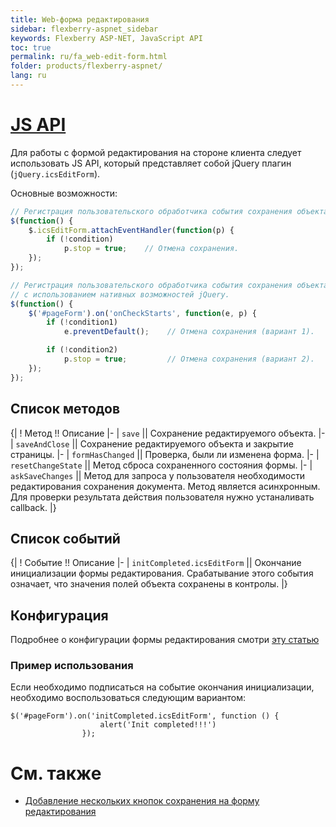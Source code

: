 ```yaml
---
title: Web-форма редактирования
sidebar: flexberry-aspnet_sidebar
keywords: Flexberry ASP-NET, JavaScript API
toc: true
permalink: ru/fa_web-edit-form.html
folder: products/flexberry-aspnet/
lang: ru
---
```

# [JS API](java-script-a-p-i.html)
Для работы с формой редактирования на стороне клиента следует использовать JS API, который представляет собой jQuery плагин (`jQuery.icsEditForm`).

Основные возможности:
```javascript
// Регистрация пользовательского обработчика события сохранения объекта (предпочтительный вариант).
$(function() {
    $.icsEditForm.attachEventHandler(function(p) {
        if (!condition)
            p.stop = true;    // Отмена сохранения.
    });
});

// Регистрация пользовательского обработчика события сохранения объекта 
// с использованием нативных возможностей jQuery.
$(function() {
    $('#pageForm').on('onCheckStarts', function(e, p) {
        if (!condition1)
            e.preventDefault();    // Отмена сохранения (вариант 1).

        if (!condition2)
            p.stop = true;         // Отмена сохранения (вариант 2).
    });
});
```
## Список методов
{|
! Метод !! Описание
|-
| `save` || Сохранение редактируемого объекта.
|-
| `saveAndClose` || Сохранение редактируемого объекта и закрытие страницы.
|-
| `formHasChanged` || Проверка, были ли изменена форма.
|-
| `resetChangeState` || Метод сброса сохраненного состояния формы.
|-
| `askSaveChanges` || Метод для запроса у пользователя необходимости редактирования сохранения документа. Метод является асинхронным. Для проверки результата действия пользователя нужно устаналивать callback.
|}

## Список событий
{|
! Событие !! Описание
|-
| `initCompleted.icsEditForm` || Окончание инициализации формы редактирования. Срабатывание этого события означает, что значения полей объекта сохранены в контролы.
|}

## Конфигурация
Подробнее о конфигурации формы редактирования смотри [эту статью](fa_edit-form-configuration.html)

### Пример использования
Если необходимо подписаться на событие окончания инициализации, необходимо воспользоваться следующим вариантом:

```
$('#pageForm').on('initCompleted.icsEditForm', function () {
                    alert('Init completed!!!')
                });
```

# См. также
* [Добавление нескольких кнопок сохранения на форму редактирования](few-save-buttons-edit-form.html)
